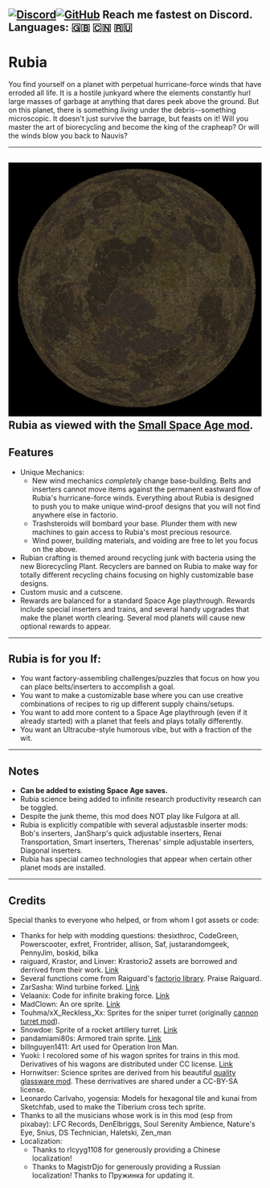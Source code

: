 [![Discord](https://img.shields.io/badge/Discord-%235865F2.svg?style=for-the-badge&logo=discord&logoColor=white)](https://discord.gg/CaDJzEj557)[![GitHub](https://img.shields.io/badge/github-%23121011.svg?style=for-the-badge&logo=github&logoColor=white)](https://github.com/LoupAndSnoop/rubia)
Reach me fastest on Discord.
Languages: 🇬🇧 🇨🇳 🇷🇺
---

# Rubia

You find yourself on a planet with perpetual hurricane-force winds that have erroded all life. It is a hostile junkyard where the elements constantly hurl large masses of garbage at anything that dares peek above the ground. But on this planet, there is something *living* under the debris--something microscopic. It doesn't just survive the barrage, but feasts on it! Will you master the art of biorecycling and become the king of the crapheap? Or will the winds blow you back to Nauvis?


---
![Rubia as viewed from above](https://raw.githubusercontent.com/LoupAndSnoop/rubia-linked-images/refs/heads/main/screenshot-round-rubia-view-512.png)
Rubia as viewed with the [Small Space Age mod](https://mods.factorio.com/mod/Small-Space-Age).
---

## Features

- Unique Mechanics:
    - New wind mechanics *completely* change base-building. Belts and inserters cannot move items against the permanent eastward flow of Rubia's hurricane-force winds. Everything about Rubia is designed to push you to make unique wind-proof designs that you will not find anywhere else in factorio.
    - Trashsteroids will bombard your base. Plunder them with new machines to gain access to Rubia's most precious resource.
    - Wind power, building materials, and voiding are free to let you focus on the above.
- Rubian crafting is themed around recycling junk with bacteria using the new Biorecycling Plant. Recyclers are banned on Rubia to make way for totally different recycling chains focusing on highly customizable base designs.
- Custom music and a cutscene.
- Rewards are balanced for a standard Space Age playthrough. Rewards include special inserters and trains, and several handy upgrades that make the planet worth clearing. Several mod planets will cause new optional rewards to appear.

---

## Rubia is for you If:

- You want factory-assembling challenges/puzzles that focus on how you can place belts/inserters to accomplish a goal.
- You want to make a customizable base where you can use creative combinations of recipes to rig up different supply chains/setups.
- You want to add more content to a Space Age playthrough (even if it already started) with a planet that feels and plays totally differently.
- You want an Ultracube-style humorous vibe, but with a fraction of the wit.

---

## Notes

- **Can be added to existing Space Age saves.**
- Rubia science being added to infinite research productivity research can be toggled.
- Despite the junk theme, this mod does NOT play like Fulgora at all.
- Rubia is explicitly compatible with several adjustasble inserter mods: Bob's inserters, JanSharp's quick adjustable inserters, Renai Transportation, Smart inserters, Therenas' simple adjustable inserters, Diagonal inserters.
- Rubia has special cameo technologies that appear when certain other planet mods are installed.

---

## Credits

Special thanks to everyone who helped, or from whom I got assets or code:

- Thanks for help with modding questions: thesixthroc, CodeGreen, Powerscooter, exfret, Frontrider, allison, Saf, justarandomgeek, PennyJim, boskid, bilka
- raiguard, Krastor, and Linver: Krastorio2 assets are borrowed and derrived from their work. [Link](https://mods.factorio.com/mod/Krastorio2Assets)
- Several functions come from Raiguard's [factorio library](https://github.com/factoriolib/flib/tree/2dcdb8f4b97e026f7f21f2f023613b64cc7dbcc8). Praise Raiguard.
- ZarSasha: Wind turbine forked. [Link](https://mods.factorio.com/mod/k2-wind-turbine-zars-fork)
- Velaanix: Code for infinite braking force. [Link](https://mods.factorio.com/mod/InfiniteBraking)
- MadClown: An ore sprite. [Link](https://github.com/Pezzawinkle/MadClowns)
- Touhma/xX_Reckless_Xx: Sprites for the sniper turret (originally [cannon turret mod](https://mods.factorio.com/mod/adjustable_cannon_turret)).
- Snowdoe: Sprite of a rocket artillery turret. [Link](https://mods.factorio.com/mod/doeworks-deer)
- pandamiami80s: Armored train sprite. [Link](https://mods.factorio.com/mod/Armored-train)
- billnguyen1411: Art used for Operation Iron Man.
- Yuoki: I recolored some of his wagon sprites for trains in this mod. Derivatives of his wagons are distributed under CC license. [Link](https://mods.factorio.com/mod/yi_railway)
- Hornwitser: Science sprites are derived from his beautiful [quality glassware mod](https://mods.factorio.com/mod/quality_glassware). These derrivatives are shared under a CC-BY-SA license.
- Leonardo Carlvaho, yogensia: Models for hexagonal tile and kunai from Sketchfab, used to make the Tiberium cross tech sprite.
- Thanks to all the musicians whose work is in this mod (esp from pixabay): LFC Records, DenElbriggs, Soul Serenity Ambience, Nature's Eye, Snius, DS Technician, Haletski, Zen_man
- Localization:
     - Thanks to rlcyyg1108 for generously providing a Chinese localization!
     - Thanks to MagistrDjo for generously providing a Russian localization! Thanks to Пружинка for updating it.